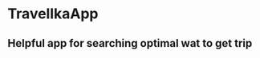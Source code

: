 # TravellkaApp
<h2>Helpful app for searching optimal wat to get trip</h2>
<img href="C:\Users\kirik\Downloads"/>
